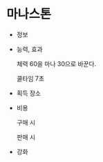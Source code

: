 # 마나스톤

- 정보
- 능력, 효과
    
    체력 60을 마나 30으로 바꾼다.
    
    쿨타임 7초
    
- 획득 장소
- 비용
    
    구매 시
    
    판매 시
    
- 강화